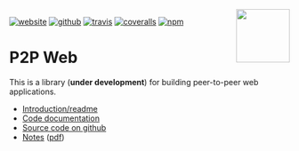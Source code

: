 <img src=https://p2pweb.solsort.com/icon.png width=96 height=96 align=right>

[![website](https://img.shields.io/badge/website-p2pweb.solsort.com-blue.svg)](https://p2pweb.solsort.com/)
[![github](https://img.shields.io/badge/github-solsort/p2pweb-blue.svg)](https://github.com/solsort/p2pweb)
[![travis](https://img.shields.io/travis/solsort/p2pweb.svg)](https://travis-ci.org/solsort/p2pweb)
[![coveralls](https://img.shields.io/coveralls/solsort/p2pweb.svg)](https://coveralls.io/r/solsort/p2pweb?branch=master)
[![npm](https://img.shields.io/npm/v/p2pweb.svg)](https://www.npmjs.com/package/p2pweb)

# P2P Web

This is a library (**under development**) for building peer-to-peer web applications.

- [Introduction/readme](https://p2pweb.solsort.com)
- [Code documentation](https://p2pweb.solsort.com/jsdoc)
- [Source code on github](https://github.com/solsort/p2pweb)
- [Notes](https://p2pweb.solsort.com/notes) ([pdf](https://p2pweb.solsort.com/notes.pdf))
